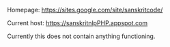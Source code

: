 Homepage: https://sites.google.com/site/sanskritcode/

Current host: https://sanskritnlpPHP.appspot.com
	
Currently this does not contain anything functioning.
